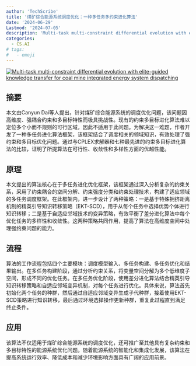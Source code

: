 ```yaml
---
author: 'TechScribe'
title: '煤矿综合能源系统调度优化：一种多任务多约束进化算法'
date: '2024-06-29'
Lastmod: '2024-07-05'
description: 'Multi-task multi-constraint differential evolution with elite-guided knowledge transfer for coal mine integrated energy system dispatching'
categories:
  - CS.AI
# tags:
#   - emoji
---
```


[![Multi-task multi-constraint differential evolution with elite-guided knowledge transfer for coal mine integrated energy system dispatching](https://arxiv-research-1301205113.cos.ap-guangzhou.myqcloud.com/images/2407.00386v1.pdf_0.jpg)](https://arxiv.org/abs/2407.00386v1)

## 摘要

本文由Canyun Dai等人提出，针对煤矿综合能源系统的调度优化问题，该问题因高维度、强耦合约束和多目标特性而极具挑战性。现有的约束多目标进化算法难以定位多个小而不规则的可行区域，因此不适用于此问题。为解决这一难题，作者开发了一种多任务进化算法框架，该框架结合了调度相关的领域知识，有效处理了强约束和多目标优化问题。通过与CPLEX求解器和七种最先进的约束多目标进化算法的比较，证明了所提算法在可行性、收敛性和多样性方面的优越性能。<!--more-->

## 原理

本文提出的算法核心在于多任务进化优化框架，该框架通过深入分析复杂的约束关系，采用了约束耦合的空间分解、约束强度分类和约束处理技术，构建了适应领域的多任务调度框架。在此框架内，进一步设计了两种策略：一是基于特殊拥挤距离机制的精英引导知识转移策略（EKT-SCD），用于从每个任务中选择优势个体进行知识转移；二是基于自适应邻域技术的变异策略，有效平衡了差分进化算法中每个优化任务的多样性和收敛性。这两种策略共同作用，提高了算法在高维度空间中处理强约束问题的能力。

## 流程

算法的工作流程包括四个主要模块：调度模型输入、多任务构建、多任务优化和结果输出。在多任务构建阶段，通过分析约束关系，将变量空间分解为多个低维度子空间，形成不同的优化任务。在多任务优化阶段，使用差分进化算法结合精英引导知识转移策略和自适应邻域变异机制，对每个任务进行优化。具体来说，算法首先初始化两个任务的种群，然后通过自适应邻域变异生成子代种群，接着使用EKT-SCD策略进行知识转移，最后通过环境选择操作更新种群，重复此过程直到满足终止条件。

## 应用

该算法不仅适用于煤矿综合能源系统的调度优化，还可推广至其他具有复杂约束和多目标特性的能源系统优化问题。随着能源系统的智能化和集成化发展，该算法在提高系统运行效率、降低成本和减少环境影响方面具有广阔的应用前景。